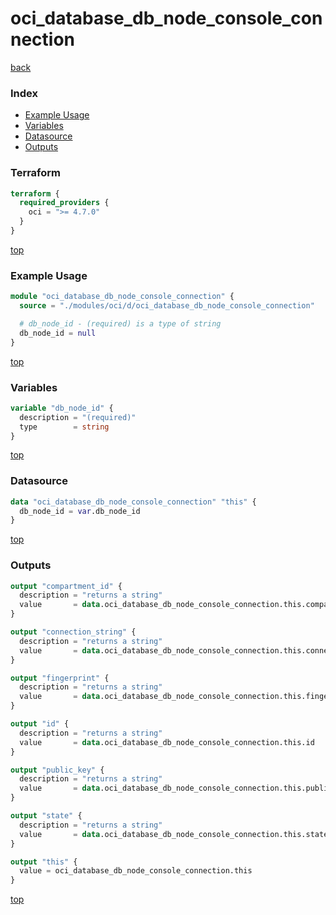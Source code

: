 # oci_database_db_node_console_connection

[back](../oci.md)

### Index

- [Example Usage](#example-usage)
- [Variables](#variables)
- [Datasource](#datasource)
- [Outputs](#outputs)

### Terraform

```terraform
terraform {
  required_providers {
    oci = ">= 4.7.0"
  }
}
```

[top](#index)

### Example Usage

```terraform
module "oci_database_db_node_console_connection" {
  source = "./modules/oci/d/oci_database_db_node_console_connection"

  # db_node_id - (required) is a type of string
  db_node_id = null
}
```

[top](#index)

### Variables

```terraform
variable "db_node_id" {
  description = "(required)"
  type        = string
}
```

[top](#index)

### Datasource

```terraform
data "oci_database_db_node_console_connection" "this" {
  db_node_id = var.db_node_id
}
```

[top](#index)

### Outputs

```terraform
output "compartment_id" {
  description = "returns a string"
  value       = data.oci_database_db_node_console_connection.this.compartment_id
}

output "connection_string" {
  description = "returns a string"
  value       = data.oci_database_db_node_console_connection.this.connection_string
}

output "fingerprint" {
  description = "returns a string"
  value       = data.oci_database_db_node_console_connection.this.fingerprint
}

output "id" {
  description = "returns a string"
  value       = data.oci_database_db_node_console_connection.this.id
}

output "public_key" {
  description = "returns a string"
  value       = data.oci_database_db_node_console_connection.this.public_key
}

output "state" {
  description = "returns a string"
  value       = data.oci_database_db_node_console_connection.this.state
}

output "this" {
  value = oci_database_db_node_console_connection.this
}
```

[top](#index)